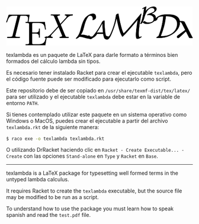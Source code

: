 ![TeX-LaMbDa logo](/img/texlambda-logo.png)

texlambda es un paquete de LaTeX para darle formato a términos bien formados del cálculo lambda sin tipos.

Es necesario tener instalado Racket para crear el ejecutable `texlambda`, pero el código fuente puede ser modificado para ejecutarlo como script.

Este repositorio debe de ser copiado en `/usr/share/texmf-dist/tex/latex/` para ser utilizado y el ejecutable `texlambda` debe estar en la variable de entorno `PATH`.

Si tienes contemplado utilizar este paquete en un sistema operativo como Windows o MacOS, puedes crear el ejecutable a partir del archivo `texlambda.rkt` de la siguiente manera:

```bash
$ raco exe -o texlambda texlambda.rkt
```

O utilizando DrRacket haciendo clic en `Racket - Create Executable... - Create` con las opciones `Stand-alone` en `Type`  y `Racket` en `Base`.

---

texlambda is a LaTeX package for typesetting well formed terms in the untyped lambda calculus.

It requires Racket to create the `texlambda` executable, but the source file may be modified to 
be run as a script.

To understand how to use the package you must learn how to speak spanish and read the `test.pdf` file.
